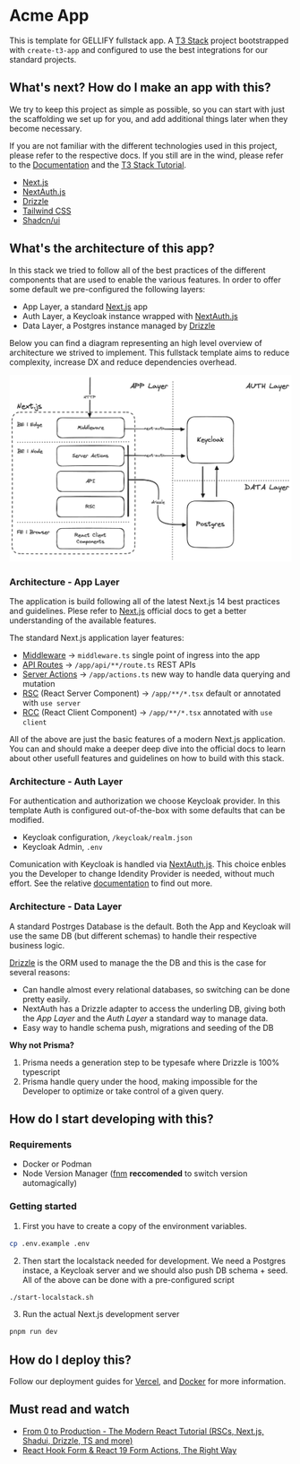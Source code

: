 # Acme App

This is template for GELLIFY fullstack app. A [T3 Stack](https://create.t3.gg/) project bootstrapped with `create-t3-app` and configured to use the best integrations for our standard projects.

## What's next? How do I make an app with this?

We try to keep this project as simple as possible, so you can start with just the scaffolding we set up for you, and add additional things later when they become necessary.

If you are not familiar with the different technologies used in this project, please refer to the respective docs. If you still are in the wind, please refer to the [Documentation](https://create.t3.gg/) and the [T3 Stack Tutorial](https://create.t3.gg/en/faq#what-learning-resources-are-currently-available).

- [Next.js](https://nextjs.org)
- [NextAuth.js](https://next-auth.js.org)
- [Drizzle](https://orm.drizzle.team)
- [Tailwind CSS](https://tailwindcss.com)
- [Shadcn/ui](https://ui.shadcn.com)

## What's the architecture of this app?

In this stack we tried to follow all of the best practices of the different components that are used to enable the various features. In order to offer some default we pre-configured the following layers:

- App Layer, a standard [Next.js](https://nextjs.org) app
- Auth Layer, a Keycloak instance wrapped with [NextAuth.js](https://next-auth.js.org)
- Data Layer, a Postgres instance managed by [Drizzle](https://orm.drizzle.team)

Below you can find a diagram representing an high level overview of architecture we strived to implement. This fullstack template aims to reduce complexity, increase DX and reduce dependencies overhead.

![alt text](./docs/acme_app-architecture.png)

### Architecture - App Layer

The application is build following all of the latest Next.js 14 best practices and guidelines. Plese refer to [Next.js](https://nextjs.org) official docs to get a better understanding of the available features.

The standard Next.js application layer features:

- [Middleware](https://nextjs.org/docs/app/building-your-application/routing/middleware) -> `middleware.ts` single point of ingress into the app
- [API Routes](https://nextjs.org/docs/app/building-your-application/routing/route-handlers) -> `/app/api/**/route.ts` REST APIs
- [Server Actions](https://nextjs.org/docs/app/building-your-application/data-fetching/server-actions-and-mutations) -> `/app/actions.ts` new way to handle data querying and mutation
- [RSC](https://nextjs.org/docs/app/building-your-application/rendering/server-components) (React Server Component) -> `/app/**/*.tsx` default or annotated with `use server`
- [RCC](https://nextjs.org/docs/app/building-your-application/rendering/client-components) (React Client Component) -> `/app/**/*.tsx` annotated with `use client`

All of the above are just the basic features of a modern Next.js application. You can and should make a deeper deep dive into the official docs to learn about other usefull features and guidelines on how to build with this stack.

### Architecture - Auth Layer

For authentication and authorization we choose Keycloak provider. In this template Auth is configured out-of-the-box with some defaults that can be modified.

- Keycloak configuration, `/keycloak/realm.json`
- Keycloak Admin, `.env`

Comunication with Keycloak is handled via [NextAuth.js](https://next-auth.js.org). This choice enbles you the Developer to change Idendity Provider is needed, without much effort. See the relative [documentation](https://next-auth.js.org/providers/) to find out more.

### Architecture - Data Layer

A standard Postrges Database is the default. Both the App and Keycloak will use the same DB (but different schemas) to handle their respective business logic.

[Drizzle](https://orm.drizzle.team) is the ORM used to manage the the DB and this is the case for several reasons:

- Can handle almost every relational databases, so switching can be done pretty easily.
- NextAuth has a Drizzle adapter to access the underling DB, giving both the _App Layer_ and the _Auth Layer_ a standard way to manage data.
- Easy way to handle schema push, migrations and seeding of the DB

**Why not Prisma?**

1. Prisma needs a generation step to be typesafe where Drizzle is 100% typescript
2. Prisma handle query under the hood, making impossible for the Developer to optimize or take control of a given query.

## How do I start developing with this?

### Requirements

- Docker or Podman
- Node Version Manager ([fnm](https://github.com/Schniz/fnm) **reccomended** to switch version automagically)

### Getting started

1. First you have to create a copy of the environment variables.

```sh
cp .env.example .env
```

2. Then start the localstack needed for development. We need a Postgres instace, a Keycloak server and we should also push DB schema + seed. All of the above can be done with a pre-configured script

```sh
./start-localstack.sh
```

3. Run the actual Next.js development server

```sh
pnpm run dev
```

## How do I deploy this?

Follow our deployment guides for [Vercel](https://create.t3.gg/en/deployment/vercel), and [Docker](https://create.t3.gg/en/deployment/docker) for more information.

## Must read and watch

- [From 0 to Production - The Modern React Tutorial (RSCs, Next.js, Shadui, Drizzle, TS and more)](https://www.youtube.com/watch?v=d5x0JCZbAJs)
- [React Hook Form & React 19 Form Actions, The Right Way](https://www.youtube.com/watch?v=VLk45JBe8L8)
